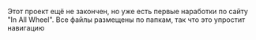Этот проект ещё не закончен, но уже есть первые наработки по сайту "In All Wheel". Все файлы размещены по папкам, так что это упростит навигацию
